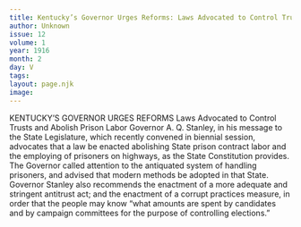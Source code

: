 ```yaml
---
title: Kentucky’s Governor Urges Reforms: Laws Advocated to Control Trusts and Abolish Prison Labor
author: Unknown
issue: 12
volume: 1
year: 1916
month: 2
day: V
tags:
layout: page.njk
image:
---
```

KENTUCKY’S GOVERNOR URGES REFORMS    Laws Advocated to Control Trusts and Abolish Prison Labor    Governor A. Q. Stanley, in his message to the State Legislature, which recently convened in biennial session, advocates that a law be enacted abolishing State prison contract labor and the employing of prisoners on highways, as the State Constitution provides.       The Governor called attention to the antiquated system of handling prisoners, and advised that modern methods be adopted in that State.       Governor Stanley also recommends the enactment of a more adequate and stringent antitrust act; and the enactment of a corrupt practices measure, in order that the people may know “what amounts are spent by candidates and by campaign committees for the purpose of controlling elections.”
